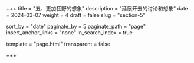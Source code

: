 +++
title = "五、更加狂野的想象"
description = "延展开去的讨论和想象"
date = 2024-03-07
weight = 4
draft = false
slug = "section-5"

sort_by = "date"
paginate_by = 5
paginate_path = "page"
insert_anchor_links = "none"
in_search_index = true

template = "page.html"
transparent = false

+++
